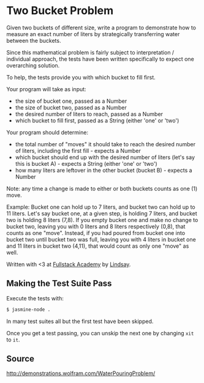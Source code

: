 # Two Bucket Problem

Given two buckets of different size, write a program to demonstrate how to measure an exact number of liters by strategically transferring water between the buckets.

Since this mathematical problem is fairly subject to interpretation / individual approach, the tests have been written specifically to expect one overarching solution.

To help, the tests provide you with which bucket to fill first.

Your program will take as input:
- the size of bucket one, passed as a Number
- the size of bucket two, passed as a Number
- the desired number of liters to reach, passed as a Number
- which bucket to fill first, passed as a String (either 'one' or 'two')

Your program should determine:
- the total number of "moves" it should take to reach the desired number of liters, including the first fill - expects a Number
- which bucket should end up with the desired number of liters (let's say this is bucket A) - expects a String (either 'one' or 'two')
- how many liters are leftover in the other bucket (bucket B) - expects a Number

Note: any time a change is made to either or both buckets counts as one (1) move. 

Example: 
Bucket one can hold up to 7 liters, and bucket two can hold up to 11 liters. Let's say bucket one, at a given step, is holding 7 liters, and bucket two is holding 8 liters (7,8). If you empty bucket one and make no change to bucket two, leaving you with 0 liters and 8 liters respectively (0,8), that counts as one "move". Instead, if you had poured from bucket one into bucket two until bucket two was full, leaving you with 4 liters in bucket one and 11 liters in bucket two (4,11), that would count as only one "move" as well.

Written with <3 at [Fullstack Academy](http://www.fullstackacademy.com/) by [Lindsay](http://github.com/lindslev).

## Making the Test Suite Pass

Execute the tests with:

```bash
$ jasmine-node .
```

In many test suites all but the first test have been skipped.

Once you get a test passing, you can unskip the next one by
changing `xit` to `it`.

## Source

http://demonstrations.wolfram.com/WaterPouringProblem/